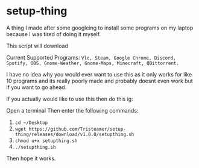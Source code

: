 # setup-thing
A thing I made after some googleing to install some programs on my laptop because I was tired of doing it myself.

This script will download

Current Supported Programs: ```Vlc, Steam, Google Chrome, Discord, Spotify, OBS, Gnome-Weather, Gnome-Maps, Minecraft, QBittorrent.```

I have no idea why you would ever want to use this as it only works for like 10 programs and its really poorly made and probably doesnt even work but if you want to go ahead.

If you actually would like to use this then do this ig:

Open a terminal
Then enter the following commands: 

1. ```cd ~/Desktop```
2. ```wget https://github.com/Tristeamer/setup-thing/releases/download/v1.0.0/setupthing.sh```
3. ```chmod u+x setupthing.sh```
4. ```./setupthing.sh```

Then hope it works.
